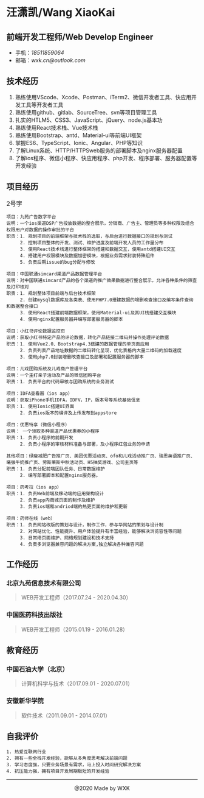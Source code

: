 # 汪潇凯/Wang XiaoKai
## 前端开发工程师/Web Develop Engineer

- 手机：_18511859064_
- 邮箱：_wxk.cn@outlook.com_

## 技术经历
1. 熟练使用VScode、Xcode、Postman、iTerm2、微信开发者工具、快应用开发工具等开发者工具
2. 熟练使用github、gitlab、SourceTree、svn等项目管理工具
3. 扎实的HTLM5、CSS3、JavaScript、jQuery、node.js基本功
4. 熟练使用React技术栈、Vue技术栈
5. 熟练使用Bootstrap、antd、Material-ui等前端UI框架
6. 掌握ES6、TypeScript、Ionic、Angular、PHP等知识
7. 了解Linux系统、HTTP/HTTPSweb服务的部署脚本及nginx服务器配置
8. 了解ios程序、微信小程序、快应用程序、php开发、程序部署、服务器配置等开发经验

## 项目经历
<font size=3 >2号字</font>

    项目：九苑广告数字平台
    说明：一个ios渠道DSP广告投放数据的整合展示，分销商、广告主、管理员等多种权限及组合权限用户对数据的操作审批的平台
    职责：1. 规划项目的前端框架与技术栈的选取，与后台进行数据接口的规划与测试
         2. 控制项目整体的开发、测试、维护进度及前端开发人员的工作量分布
         3. 使用React技术栈进行整体框架的搭建和数据交互，使用antd搭建UI交互
         4. 搭建用户权限模块及数据加密模块，根据业务需求封装特殊组件
         5. 负责后期issue的bug分配与修改

    项目：中国联通simcard渠道产品数据管理平台
    说明：对中国联通simcard产品的各个渠道的推广效果数据进行整合展示，允许各种条件的筛查及打印核对
    职责：1. 规划整体项目前端与后台技术框架
         2. 创建mysql数据库及各类表、使用PHP7.0搭建数据的增删改查接口及编写条件查询和数据整合接口
         3. 使用React搭建前端数据框架，使用Material-ui及其UI栈搭建交互模块
         4. 使用nginx配置服务器并编写部署服务器的脚本

    项目：小红书评论数据监控页
    说明：获取小红书特定产品的评论数据，转化产品链接二维码并操作处理评论数据
    职责：1. 使用Vue2.0、Bootstrap4.3搭建的数据管理的单页面应用
         2. 负责列表产品地址数据的二维码转化呈现，优化表格内大量二维码的加载速度
         3. 使用php7.0封装增删改查接口及部署和配置服务器的脚本

    项目：儿戏团购系统及儿戏商户管理平台
    说明：一个主打亲子活动及产品的微信团购平台
    职责：1. 负责平台的代码审核与团购系统的业务测试

    项目：IDFA查看器（ios app）
    说明：获取iPhone手机IDFA，IDFV，IP，版本号等系统基础信息
    职责：1. 使用Ionic搭建UI界面
         2. 负责ios版本的编译及上传发布到appstore

    项目：优惠特享（微信小程序）
    说明： 一个领取多种渠道产品优惠券的小程序
    职责：1. 负责小程序的前期开发
         2. 负责小程序的审核材料准备与部署，及小程序红包业务的申请

    其他项目：绿瘦减肥广告推广页、美团优惠活动页、ofo和儿戏活动推广页、瑞思英语推广页、曦强牛奶推广页、劳斯莱斯中秋活动页、H5抽奖游戏、公司主页等
    职责：1. 负责分配前端团队任务、日常数据维护
         2. 编写部署脚本和配置nginx服务器。

    项目：药考拉（ios app）
    职责：1. 负责Web前端及移动端的应用架构设计
         2. 负责app内商城页面的制作及维护
         3. 负责ios端和andriod端的热更页面的维护和更新
         
    项目：药师在线（web）
    职责：1. 负责网站改版的策划与设计，制作工作，参与华网站的策划与设计制
         2. 对网站优化、性能提升、用户体验提升有丰富经验，能够解决浏览容性等问题
         3. 日常络页面维护、网络规划建设和技术支持
         4. 负责多浏览器兼容问题的解决方案,独立解决各种兼容问题

## 工作经历
### 北京九苑信息技术有限公司
> WEB开发工程师（2017.07.24 - 2020.04.30）
### 中国医药科技出版社
> WEB开发工程师（2015.01.19 - 2016.01.28）

## 教育经历
### 中国石油大学（北京）
> 计算机科学与技术（2017.09.01 - 2020.07.01）
### 安徽新华学院
> 软件技术（2011.09.01 - 2014.07.01）

## 自我评价
    1. 热爱互联网行业
    2. 拥有一些全栈开发经验，能够从多角度思考解决前端问题
    3. 学习态度强，只要业务场景有需求，马上投入时间研究解决方案
    4. 抗压能力强，拥有项目开发周期极短的开发经验
    
    
---
<center>@2020 Made by WXK</center>

